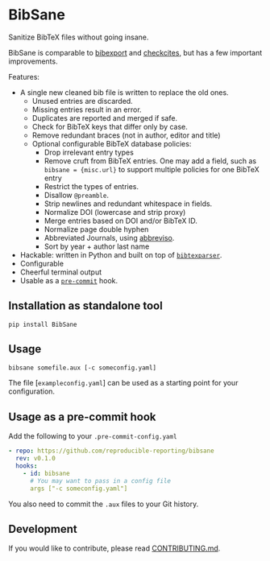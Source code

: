 # BibSane

Sanitize BibTeX files without going insane.

BibSane is comparable to [bibexport](https://www.ctan.org/pkg/bibexport) and [checkcites](https://www.ctan.org/tex-archive/support/checkcites), but has a few important improvements.

Features:

- A single new cleaned bib file is written to replace the old ones.
  - Unused entries are discarded.
  - Missing entries result in an error.
  - Duplicates are reported and merged if safe.
  - Check for BibTeX keys that differ only by case.
  - Remove redundant braces (not in author, editor and title)
  - Optional configurable BibTeX database policies:
    - Drop irrelevant entry types
    - Remove cruft from BibTeX entries.
      One may add a field, such as `bibsane = {misc.url}` to support multiple policies for one
      BibTeX entry 
    - Restrict the types of entries.
    - Disallow `@preamble`.
    - Strip newlines and redundant whitespace in fields.
    - Normalize DOI (lowercase and strip proxy)
    - Merge entries based on DOI and/or BibTeX ID.
    - Normalize page double hyphen
    - Abbreviated Journals, using [abbreviso](https://abbreviso.toolforge.org/).
    - Sort by year + author last name
- Hackable: written in Python and built on top of
  [`bibtexparser`](https://github.com/sciunto-org/python-bibtexparser).
- Configurable
- Cheerful terminal output
- Usable as a [`pre-commit`](https://pre-commit.com/) hook.


## Installation as standalone tool

```
pip install BibSane
```

## Usage

```bash
bibsane somefile.aux [-c someconfig.yaml]
```

The file [`exampleconfig.yaml`] can be used as a starting point for your configuration.

## Usage as a pre-commit hook

Add the following to your `.pre-commit-config.yaml`

```yaml
- repo: https://github.com/reproducible-reporting/bibsane
  rev: v0.1.0
  hooks:
    - id: bibsane
      # You may want to pass in a config file
      args ["-c someconfig.yaml"]
```

You also need to commit the `.aux` files to your Git history.

## Development

If you would like to contribute, please read [CONTRIBUTING.md](https://github.com/reproducible-reporting/.github/blob/main/CONTRIBUTING.md).
